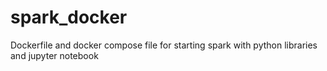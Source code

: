 # spark_docker
Dockerfile and docker compose file for starting spark with python libraries and jupyter notebook
